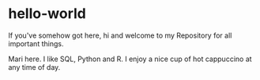# hello-world
If you've somehow got here, hi and welcome to my Repository for all important things.

Mari here. I like SQL, Python and R.
I enjoy a nice cup of hot cappuccino at any time of day.
